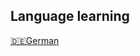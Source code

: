 ## Language learning
<a href="https://www.notion.so/german-91092340661f461a84363f27315e8c01" target="_blank">🇩🇪German</a>
